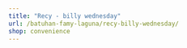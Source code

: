 ```yaml
---
title: "Recy - billy wednesday"
url: /batuhan-famy-laguna/recy-billy-wednesday/
shop: convenience
---
```

